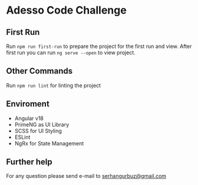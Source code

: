 # Adesso Code Challenge

## First Run

Run `npm run first-run` to prepare the project for the first run and view. After first run you can run `ng serve --open` to view project. 

## Other Commands

Run `npm run lint` for linting the project

## Enviroment
- Angular v18
- PrimeNG as UI Library
- SCSS for UI Styling
- ESLint
- NgRx for State Management

## Further help

For any question please send e-mail to serhangurbuz@gmail.com

